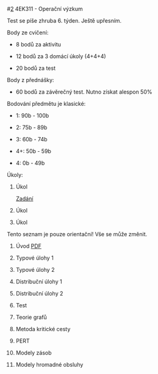 #[2]() 4EK311 - Operační výzkum

Test se píše zhruba 6. týden. Ještě upřesním.

Body ze cvičení:

* 8 bodů za aktivitu

* 12 bodů za 3 domácí úkoly (4+4+4)

* 20 bodů za test

Body z přednášky:

* 60 bodů za závěrečný test. Nutno získat alespon 50%

Bodování předmětu je klasické:

* 1: 90b - 100b

* 2: 75b - 89b

* 3: 60b - 74b

* 4+: 50b - 59b

* 4: 0b - 49b

Úkoly:

1. Úkol

    [Zadání](https://www.dropbox.com/s/juvzx9fn7zqgo6h/ukol-1.pdf?dl=0)

2. Úkol

3. Úkol

Tento seznam je pouze orientační! Vše se může změnit.

1. Úvod [PDF](https://www.dropbox.com/s/u99zxy0jkbg99qt/01-uvod.pdf?dl=0)

2. Typové úlohy 1

3. Typové úlohy 2

4. Distribuční úlohy 1

5. Distribuční úlohy 2

6. Test

7. Teorie grafů

8. Metoda kritické cesty

9. PERT

10. Modely zásob

11. Modely hromadné obsluhy
